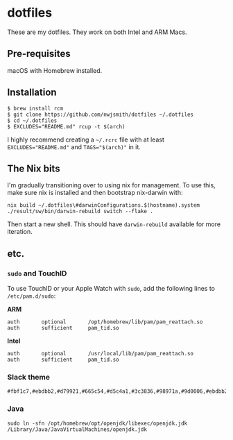 # dotfiles

These are my dotfiles. They work on both Intel and ARM Macs.

## Pre-requisites

macOS with Homebrew installed.

## Installation

```
$ brew install rcm
$ git clone https://github.com/nwjsmith/dotfiles ~/.dotfiles
$ cd ~/.dotfiles
$ EXCLUDES="README.md" rcup -t $(arch)
```

I highly recommend creating a `~/.rcrc` file with at least
`EXCLUDES="README.md"` and `TAGS="$(arch)"` in it.

## The Nix bits

I'm gradually transitioning over to using nix for management. To use this, make
sure nix is installed and then bootstrap nix-darwin with:

```
nix build ~/.dotfiles\#darwinConfigurations.$(hostname).system
./result/sw/bin/darwin-rebuild switch --flake .
```

Then start a new shell. This should have `darwin-rebuild` available for more
iteration.

## etc.

### `sudo` and TouchID

To use TouchID or your Apple Watch with `sudo`, add the following lines to `/etc/pam.d/sudo`:

**ARM**

```
auth       optional       /opt/homebrew/lib/pam/pam_reattach.so
auth       sufficient     pam_tid.so
```

**Intel**

```
auth       optional       /usr/local/lib/pam/pam_reattach.so
auth       sufficient     pam_tid.so
```

### Slack theme

```
#fbf1c7,#ebdbb2,#d79921,#665c54,#d5c4a1,#3c3836,#98971a,#9d0006,#ebdbb2,#2828282
```

### Java

```
sudo ln -sfn /opt/homebrew/opt/openjdk/libexec/openjdk.jdk /Library/Java/JavaVirtualMachines/openjdk.jdk
```

[gruvbox-iterm]: https://github.com/gruvbox-community/gruvbox-contrib/tree/master/iterm2
